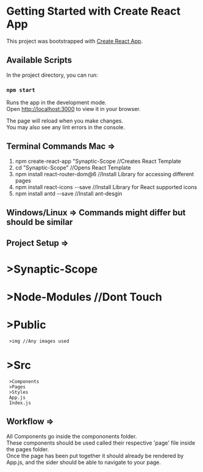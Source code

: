 # Getting Started with Create React App

This project was bootstrapped with [Create React App](https://github.com/facebook/create-react-app).

## Available Scripts

In the project directory, you can run:

### `npm start`

Runs the app in the development mode.\
Open [http://localhost:3000](http://localhost:3000) to view it in your browser.

The page will reload when you make changes.\
You may also see any lint errors in the console.

## Terminal Commands Mac =>
1. npm create-react-app "Synaptic-Scope //Creates React Template
2. cd "Synaptic-Scope" //Opens React Template
3. npm install react-router-dom@6 //Install Library for accessing different pages
4. npm install react-icons --save //Install Library for React supported icons
5. npm install antd --save //Install ant-desgin

   
## Windows/Linux => Commands might differ but should be similar

## Project Setup =>
# >Synaptic-Scope 
  # >Node-Modules //Dont Touch 
  # >Public 
     >img //Any images used 
  # >Src 
     >Components 
     >Pages 
     >Styles 
     App.js 
     Index.js
## Workflow =>
All Components go inside the compononents folder.  
These components should be used called their respective 'page' file inside the pages folder.  
Once the page has been put together it should already be rendered by App.js, and the sider should be able to navigate to your page.  
